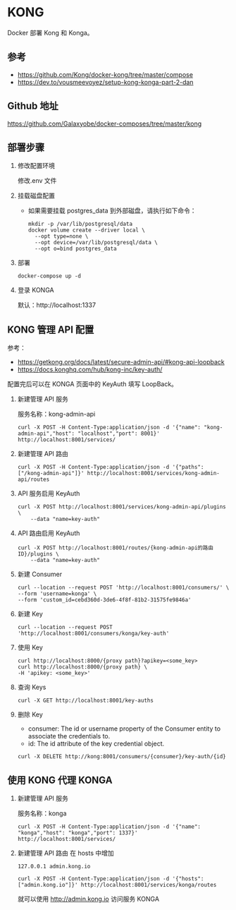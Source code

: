 # KONG

Docker 部署 Kong 和 Konga。

## 参考

- https://github.com/Kong/docker-kong/tree/master/compose
- https://dev.to/vousmeevoyez/setup-kong-konga-part-2-dan

## Github 地址

https://github.com/Galaxyobe/docker-composes/tree/master/kong

## 部署步骤

1. 修改配置环境

   修改.env 文件

2. 挂载磁盘配置
   - 如果需要挂载 postgres_data 到外部磁盘，请执行如下命令：
     ```
     mkdir -p /var/lib/postgresql/data
     docker volume create --driver local \
       --opt type=none \
       --opt device=/var/lib/postgresql/data \
       --opt o=bind postgres_data
     ```
3. 部署
   ```
   docker-compose up -d
   ```
4. 登录 KONGA

   默认：http://localhost:1337

## KONG 管理 API 配置

参考：

- https://getkong.org/docs/latest/secure-admin-api/#kong-api-loopback
- https://docs.konghq.com/hub/kong-inc/key-auth/

配置完后可以在 KONGA 页面中的 KeyAuth 填写 LoopBack。

1. 新建管理 API 服务

   服务名称：kong-admin-api

   ```
   curl -X POST -H Content-Type:application/json -d '{"name": "kong-admin-api","host": "localhost","port": 8001}' http://localhost:8001/services/
   ```

2. 新建管理 API 路由
   ```
   curl -X POST -H Content-Type:application/json -d '{"paths": ["/kong-admin-api"]}' http://localhost:8001/services/kong-admin-api/routes
   ```
3. API 服务启用 KeyAuth
   ```
   curl -X POST http://localhost:8001/services/kong-admin-api/plugins \
       --data "name=key-auth"
   ```
4. API 路由启用 KeyAuth
   ```
   curl -X POST http://localhost:8001/routes/{kong-admin-api的路由ID}/plugins \
       --data "name=key-auth"
   ```
5. 新建 Consumer
   ```
   curl --location --request POST 'http://localhost:8001/consumers/' \
   --form 'username=konga' \
   --form 'custom_id=cebd360d-3de6-4f8f-81b2-31575fe9846a'
   ```
6. 新建 Key
   ```
   curl --location --request POST 'http://localhost:8001/consumers/konga/key-auth'
   ```
7. 使用 Key
   ```
   curl http://localhost:8000/{proxy path}?apikey=<some_key>
   curl http://localhost:8000/{proxy path} \
   -H 'apikey: <some_key>'
   ```
8. 查询 Keys
   ```
   curl -X GET http://localhost:8001/key-auths
   ```
9. 删除 Key
   - consumer: The id or username property of the Consumer entity to associate the credentials to.
   - id: The id attribute of the key credential object.
   ```
   curl -X DELETE http://kong:8001/consumers/{consumer}/key-auth/{id}
   ```

## 使用 KONG 代理 KONGA

1. 新建管理 API 服务

   服务名称：konga
   ```
   curl -X POST -H Content-Type:application/json -d '{"name": "konga","host": "konga","port": 1337}' http://localhost:8001/services/
   ```

2. 新建管理 API 路由
   在 hosts 中增加
   ```
   127.0.0.1 admin.kong.io
   ```
   ```
   curl -X POST -H Content-Type:application/json -d '{"hosts": ["admin.kong.io"]}' http://localhost:8001/services/konga/routes
   ```
   就可以使用 http://admin.kong.io 访问服务 KONGA
